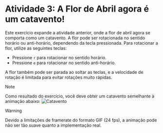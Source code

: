 # Atividade 3: A Flor de Abril agora é um catavento!

Este exercício expande a atividade anterior, onde a flor de abril agora se comporta como um catavento. A flor pode ser rotacionada no sentido horário ou anti-horário, dependendo da tecla pressionada.
Para rotacionar a flor, utilize as seguintes teclas:
- Pressione `r` para rotacionar no sentido horário.
- Pressione `e` para rotacionar no sentido anti-horário.

A flor também pode ser parada ao soltar as teclas, e a velocidade de rotação é limitada para evitar rotações muito rápidas.

> [!NOTE]
> Como resultado do exercício, você deve obter um catavento semelhante à animação abaixo:
> ![Catavento](./activity3/catavento.gif)

> [!WARNING]
> Devido a limitações de framerate do formato GIF (24 fps), a animação pode não ser tão suave quanto a implementação real.